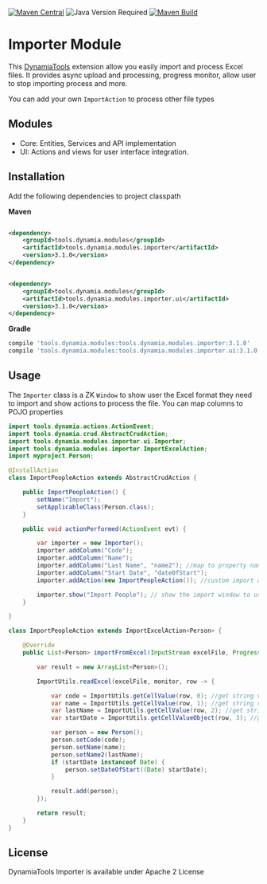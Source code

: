 [![Maven Central](https://img.shields.io/maven-central/v/tools.dynamia.modules/tools.dynamia.modules.importer)](https://search.maven.org/search?q=tools.dynamia.modules.importer)
![Java Version Required](https://img.shields.io/badge/java-17-blue)
[![Maven Build](https://github.com/dynamiatools/module-importer/actions/workflows/maven.yml/badge.svg)](https://github.com/dynamiatools/module-importer/actions/workflows/maven.yml)

# Importer Module

This [DynamiaTools](https://dynamia.tools) extension allow you easily import and process Excel files. It provides async
upload and processing, progress monitor, allow user to stop importing process and more.

You can add your own `ImportAction` to process other file types

## Modules

- Core: Entities, Services and API implementation
- UI: Actions and views for user interface integration.

## Installation

Add the following dependencies to project classpath

**Maven**

```xml

<dependency>
    <groupId>tools.dynamia.modules</groupId>
    <artifactId>tools.dynamia.modules.importer</artifactId>
    <version>3.1.0</version>
</dependency>
```

```xml

<dependency>
    <groupId>tools.dynamia.modules</groupId>
    <artifactId>tools.dynamia.modules.importer.ui</artifactId>
    <version>3.1.0</version>
</dependency>

```

**Gradle**

```groovy
compile 'tools.dynamia.modules:tools.dynamia.modules.importer:3.1.0'
compile 'tools.dynamia.modules:tools.dynamia.modules.importer.ui:3.1.0'
```

## Usage

The `Importer` class is a ZK `Window` to show user the Excel format they need to import and show actions to process the
file. You can map columns to POJO properties

```java
import tools.dynamia.actions.ActionEvent;
import tools.dynamia.crud.AbstractCrudAction;
import tools.dynamia.modules.importer.ui.Importer;
import tools.dynamia.modules.importer.ImportExcelAction;
import myproject.Person;

@InstallAction
class ImportPeopleAction extends AbstractCrudAction {

    public ImportPeopleAction() {
        setName("Import");
        setApplicableClass(Person.class);
    }

    public void actionPerformed(ActionEvent evt) {

        var importer = new Importer();
        importer.addColumn("Code");
        importer.addColumn("Name");
        importer.addColumn("Last Name", "name2"); //map to property name2
        importer.addColumn("Start Date", "dateOfStart");
        importer.addAction(new ImportPeopleAction()); //custom import action

        importer.show("Import People"); // show the import window to user
    }

}

class ImportPeopleAction extends ImportExcelAction<Person> {

    @Override
    public List<Person> importFromExcel(InputStream excelFile, ProgressMonitor monitor) throws Exception {

        var result = new ArrayList<Person>();

        ImportUtils.readExcel(excelFile, monitor, row -> {

            var code = ImportUtils.getCellValue(row, 0); //get string value from column A
            var name = ImportUtils.getCellValue(row, 1); //get string value from column B
            var lastName = ImportUtils.getCellValue(row, 2); //get string value from column C
            var startDate = ImportUtils.getCellValueObject(row, 3); //get object value from column D

            var person = new Person();
            person.setCode(code);
            person.setName(name);
            person.setName2(lastName);
            if (startDate instanceof Date) {
                person.setDateOfStart((Date) startDate);
            }

            result.add(person);
        });

        return result;
    }
}
```
## License

DynamiaTools Importer is available under Apache 2 License

